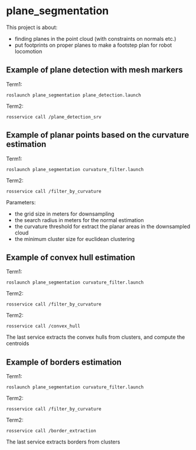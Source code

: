 plane_segmentation
==================

This project is about:

- finding planes in the point cloud (with constraints on normals etc.)
- put footprints on proper planes to make a footstep plan for robot locomotion


Example of plane detection with mesh markers
--------------------------------------------

Term1:

`roslaunch plane_segmentation plane_detection.launch`

Term2:

`rosservice call /plane_detection_srv`


Example of planar points based on the curvature estimation
----------------------------------------------------------

Term1:

`roslaunch plane_segmentation curvature_filter.launch`

Term2:

`rosservice call /filter_by_curvature`

Parameters:

- the grid size in meters for downsampling
- the search radius in meters for the normal estimation
- the curvature threshold for extract the planar areas in the downsampled cloud
- the minimum cluster size for euclidean clustering

Example of convex hull estimation
----------------------------------------------------------

Term1:

`roslaunch plane_segmentation curvature_filter.launch`

Term2:

`rosservice call /filter_by_curvature`

Term2:

`rosservice call /convex_hull`

The last service extracts the convex hulls from clusters, and compute the centroids


Example of borders estimation
----------------------------------------------------------

Term1:

`roslaunch plane_segmentation curvature_filter.launch`

Term2:

`rosservice call /filter_by_curvature`

Term2:

`rosservice call /border_extraction`

The last service extracts borders from clusters

